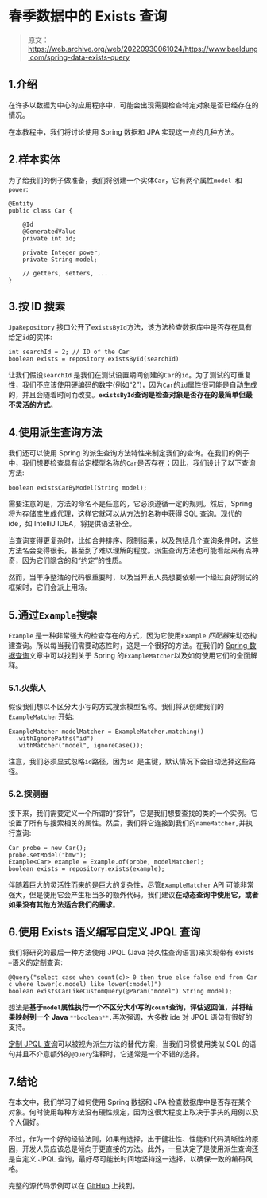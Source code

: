 # 春季数据中的 Exists 查询

> 原文：<https://web.archive.org/web/20220930061024/https://www.baeldung.com/spring-data-exists-query>

## 1.介绍

在许多以数据为中心的应用程序中，可能会出现需要检查特定对象是否已经存在的情况。

在本教程中，我们将讨论使用 Spring 数据和 JPA 实现这一点的几种方法。

## 2.样本实体

为了给我们的例子做准备，我们将创建一个实体`Car`，它有两个属性`model `和`power`:

```
@Entity
public class Car {

    @Id
    @GeneratedValue
    private int id;

    private Integer power;
    private String model;

    // getters, setters, ...
}
```

## 3.按 ID 搜索

`JpaRepository` 接口公开了`existsById`方法，该方法检查数据库中是否存在具有给定`id`的实体:

```
int searchId = 2; // ID of the Car
boolean exists = repository.existsById(searchId)
```

让我们假设`searchId` 是我们在测试设置期间创建的`Car`的`id`。为了测试的可重复性，我们不应该使用硬编码的数字(例如“2”)，因为`Car`的`id`属性很可能是自动生成的，并且会随着时间而改变。**`existsById`查询是检查对象是否存在的最简单但最不灵活的方式**。

## 4.使用派生查询方法

我们还可以使用 Spring 的派生查询方法特性来制定我们的查询。在我们的例子中，我们想要检查具有给定模型名称的`Car`是否存在；因此，我们设计了以下查询方法:

```
boolean existsCarByModel(String model);
```

需要注意的是，方法的命名不是任意的，它必须遵循一定的规则。然后，Spring 将为存储库生成代理，这样它就可以从方法的名称中获得 SQL 查询。现代的 ide，如 IntelliJ IDEA，将提供语法补全。

当查询变得更复杂时，比如合并排序、限制结果，以及包括几个查询条件时，这些方法名会变得很长，甚至到了难以理解的程度。派生查询方法也可能看起来有点神奇，因为它们隐含的和“约定”的性质。

然而，当干净整洁的代码很重要时，以及当开发人员想要依赖一个经过良好测试的框架时，它们会派上用场。

## 5.通过`Example`搜索

`Example` 是一种非常强大的检查存在的方式，因为它使用`Example` *匹配器*来动态构建查询。所以每当我们需要动态性时，这是一个很好的方法。在我们的 [Spring 数据查询](/web/20220926185529/https://www.baeldung.com/spring-data-query-by-example)文章中可以找到关于 Spring 的`ExampleMatcher`以及如何使用它们的全面解释。

### 5.1.火柴人

假设我们想以不区分大小写的方式搜索模型名称。我们将从创建我们的`ExampleMatcher`开始:

```
ExampleMatcher modelMatcher = ExampleMatcher.matching()
  .withIgnorePaths("id") 
  .withMatcher("model", ignoreCase());
```

注意，我们必须显式忽略`id`路径，因为`id `是主键，默认情况下会自动选择这些路径。

### 5.2.探测器

接下来，我们需要定义一个所谓的“探针”，它是我们想要查找的类的一个实例。它设置了所有与搜索相关的属性。然后，我们将它连接到我们的`nameMatcher,`并执行查询:

```
Car probe = new Car();
probe.setModel("bmw");
Example<Car> example = Example.of(probe, modelMatcher);
boolean exists = repository.exists(example);
```

伴随着巨大的灵活性而来的是巨大的复杂性，尽管`ExampleMatcher` API 可能非常强大，但是使用它会产生相当多的额外代码。我们建议**在动态查询中使用它，或者如果没有其他方法适合我们的需求**。

## 6.使用 Exists 语义编写自定义 JPQL 查询

我们将研究的最后一种方法使用 JPQL (Java 持久性查询语言)来实现带有 exists `–`语义的定制查询:

```
@Query("select case when count(c)> 0 then true else false end from Car c where lower(c.model) like lower(:model)")
boolean existsCarLikeCustomQuery(@Param("model") String model);
```

想法是**基于`model`属性执行一个不区分大小写的`count`查询，评估返回值，并将结果映射到一个 Java** `**boolean**.`再次强调，大多数 ide 对 JPQL 语句有很好的支持。

[定制 JPQL 查询](/web/20220926185529/https://www.baeldung.com/spring-data-jpa-query)可以被视为派生方法的替代方案，当我们习惯使用类似 SQL 的语句并且不介意额外的`@Query`注释时，它通常是一个不错的选择。

## 7.结论

在本文中，我们学习了如何使用 Spring 数据和 JPA 检查数据库中是否存在某个对象。何时使用每种方法没有硬性规定，因为这很大程度上取决于手头的用例以及个人偏好。

不过，作为一个好的经验法则，如果有选择，出于健壮性、性能和代码清晰性的原因，开发人员应该总是倾向于更直接的方法。此外，一旦决定了是使用派生查询还是自定义 JPQL 查询，最好尽可能长时间地坚持这一选择，以确保一致的编码风格。

完整的源代码示例可以在 [GitHub](https://web.archive.org/web/20220926185529/https://github.com/eugenp/tutorials/tree/master/persistence-modules/spring-data-jpa-query) 上找到。